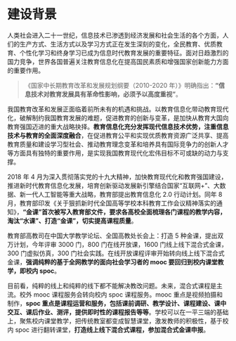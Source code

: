 # 建设背景

人类社会进入二十一世纪，信息技术已渗透到经济发展和社会生活的各个方面，人们的生产方式、生活方式以及学习方式正在发生深刻的变化，全民教育、优质教育、个性化学习和终身学习已成为信息时代教育发展的重要特征。面对日趋激烈的国力竞争，世界各国普遍关注教育信息化在提高国民素质和增强国家创新能力方面的重要作用。

> 《国家中长期教育改革和发展规划纲要（2010-2020 年）》明确指出：**“信息技术对教育发展具有革命性影响，必须予以高度重视”**。

我国教育改革和发展正面临着前所未有的机遇和挑战。以教育信息化带动教育现代化，破解制约我国教育发展的难题，促进教育的创新与变革，是加快从教育大国向教育强国迈进的重大战略抉择。**教育信息化充分发挥现代信息技术优势，注重信息技术与教育的全面深度融合**，在促进教育公平和实现优质教育资源广泛共享、提高教育质量和建设学习型社会、推动教育理念变革和培养具有国际竞争力的创新人才等方面具有独特的重要作用，是实现我国教育现代化宏伟目标不可或缺的动力与支撑。

2018 年 4 月为深入贯彻落实党的十九大精神，加快教育现代化和教育强国建设，推进新时代教育信息化发展，培育创新驱动发展新引擎结合国家“互联网+”、大数据、新一代人工智能等重大战略，教育部提出教育信息化 2.0 行动计划。同年 8 月，教育部印发《关于狠抓新时代全国高等学校本科教育工作会议精神落实的通知》，**“金课”首次被写入教育部文件，要求各高校全面梳理各门课程的教学内容，淘汰“水课”、打造“金课”，切实提高课程质量**。

教育部高教司在中国大学教学论坛、全国高教处长会上：打造 5 种金课，提出双万计划，今年评审 3000 门，800 门在线开放课，1600 门线上线下混合式金课，300 门虚拟仿真，300 门社会实践。在线开放课程评审开始转向线上线下混合式金课，**强调纯粹的基于全网教学的面向社会学习者的 mooc 要回归到校内课堂教学，即校内 spoc**。

目前看，纯粹的线上和纯粹的线下都不能解决教改问题。未来，混合式课程是主流。校外 mooc 课程服务会转向校内 spoc 课程服务。mooc 重点是视频拍摄和制作，**spoc 重点是课程运营和服务，包括课前调研、教学设计、课程建设、课中交互、课后作业、测评，提供即时性的课程报告等等**。学校可以在一平三端的基础上，聚焦校内课堂教学，把传统教室都变成智慧课堂，激发教师的积极性，基于校内 spoc 进行翻转课堂，**打造线上线下混合式课程，参加混合式金课申报**。
